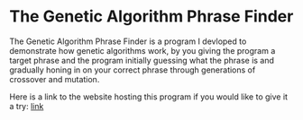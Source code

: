 # The Genetic Algorithm Phrase Finder

The Genetic Algorithm Phrase Finder is a program I devloped to demonstrate how genetic algorithms work, by you giving the program a target phrase and the program initially guessing what the phrase is and gradually honing in on your correct phrase through generations of crossover and mutation. 

Here is a link to the website hosting this program if you would like to give it a try: [link](https://ryancartularo.github.io/Genetic-Algorithm-Phrase-Finder/)
